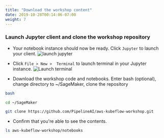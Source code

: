 ```yaml
---
title: "Download the workshop content"
date: 2019-10-28T00:14:06-07:00
weight: 7 
---
```

### Launch Jupyter client and clone the workshop repository
* Your notebook instance should now be ready. Click `Jupyter` to launch your client.
![launch jupyter](/images/setup/launch_jupyter.png)

* Click `File > New >  Terminal` to launch terminal in your Jupyter instance.
![Launch terminal](/images/setup/launch_terminal.png)

* Download the workshop code and notebooks. Enter bash (optional), change directory to ~/SageMaker, clone the repository
```bash
bash

cd ~/SageMaker

git clone https://github.com/PipelineAI/aws-kubeflow-workshop.git
```

* Confirm that you're able to see the contents.
```bash
ls aws-kubeflow-workshop/notebooks

```
